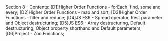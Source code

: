 Section 8 - Contents: 
[D1]Higher Order Functions - forEach, find, some and every; 
[D2]Higher Order Functions - map and sort; 
[D3]Higher Order Functions - filter and reduce; 
[D4]JS ES6 - Spread operator, Rest parameter and Object destructuring; 
[D5]JS ES6 - Array destructuring, Default destructuring, Object property shorthand and Default parameters; 
[D6]Project - Zoo Functions; 
